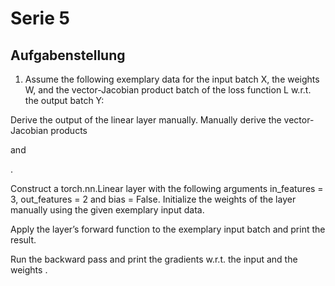 # Serie 5

## Aufgabenstellung

1. Assume the following exemplary data for the input batch X, the weights W, and the vector-Jacobian product batch of the loss function L w.r.t. the output batch Y:

 
  
 
 
 
 
Derive the output of the linear layer  manually. Manually derive the vector-Jacobian products 
 
 and 
 
.

Construct a torch.nn.Linear layer with the following arguments in_features = 3, out_features = 2 and bias = False. Initialize the weights  of the layer manually using the given exemplary input data.

Apply the layer’s forward function to the exemplary input batch  and print the result.

Run the backward pass and print the gradients w.r.t. the input  and the weights .